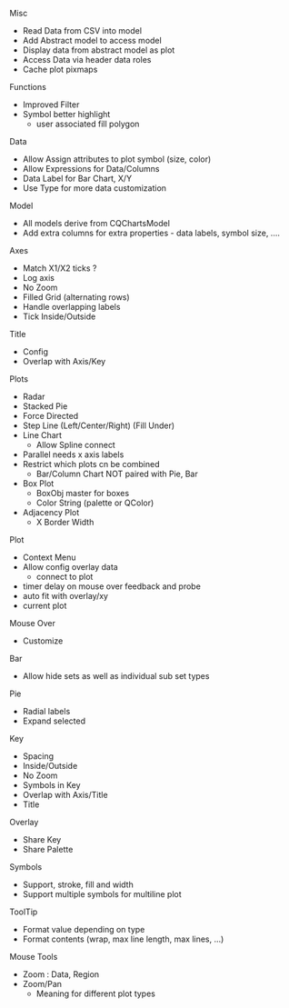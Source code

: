 Misc
 + Read Data from CSV into model
 + Add Abstract model to access model
 + Display data from abstract model as plot
 + Access Data via header data roles
 + Cache plot pixmaps

Functions
 + Improved Filter
 + Symbol better highlight
   + user associated fill polygon

Data
 + Allow Assign attributes to plot symbol (size, color)
 + Allow Expressions for Data/Columns
 + Data Label for Bar Chart, X/Y
 + Use Type for more data customization

Model
 + All models derive from CQChartsModel
 + Add extra columns for extra properties - data labels, symbol size, ....

Axes
 + Match X1/X2 ticks ?
 + Log axis
 + No Zoom
 + Filled Grid (alternating rows)
 + Handle overlapping labels
 + Tick Inside/Outside

Title
 + Config
 + Overlap with Axis/Key

Plots
 + Radar
 + Stacked Pie
 + Force Directed
 + Step Line (Left/Center/Right) (Fill Under)
 + Line Chart
   + Allow Spline connect
 + Parallel needs x axis labels
 + Restrict which plots cn be combined
   + Bar/Column Chart NOT paired with Pie, Bar
 + Box Plot
   + BoxObj master for boxes
   + Color String (palette or QColor)
 + Adjacency Plot
   + X Border Width

Plot
 + Context Menu
 + Allow config overlay data
   + connect to plot
 + timer delay on mouse over feedback and probe
 + auto fit with overlay/xy
 + current plot

Mouse Over
 + Customize

Bar
 + Allow hide sets as well as individual sub set types

Pie
 + Radial labels
 + Expand selected

Key
 + Spacing
 + Inside/Outside
 + No Zoom
 + Symbols in Key
 + Overlap with Axis/Title
 + Title

Overlay
 + Share Key
 + Share Palette

Symbols
 + Support, stroke, fill and width
 + Support multiple symbols for multiline plot

ToolTip
 + Format value depending on type
 + Format contents (wrap, max line length, max lines, ...)

Mouse Tools
 + Zoom : Data, Region
 + Zoom/Pan
   + Meaning for different plot types

